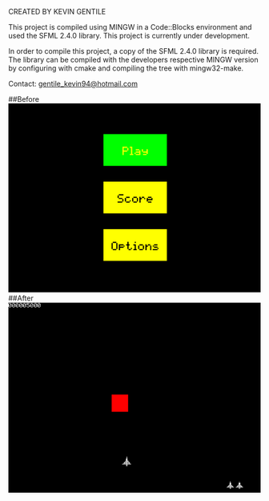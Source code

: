 


CREATED BY KEVIN GENTILE

This project is compiled using MINGW in a Code::Blocks environment
and used the SFML 2.4.0 library. This project is currently under
development. 

In order to compile this project, a copy of the SFML 2.4.0 library is required. The
library can be compiled with the developers respective MINGW version
by configuring with cmake and compiling the tree with mingw32-make.


Contact: gentile_kevin94@hotmail.com 


##Before
![Screenshot: Menu](in_game1.png?raw=true "Menu")
##After
![Screenshot: Game](in_game2.png?raw=true "Game")